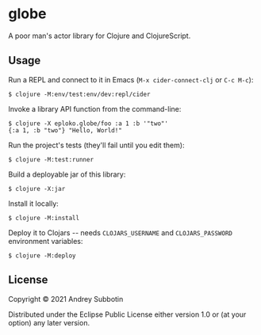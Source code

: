 # globe

A poor man's actor library for Clojure and ClojureScript.

## Usage

Run a REPL and connect to it in Emacs (`M-x cider-connect-clj` or `C-c M-c`):

    $ clojure -M:env/test:env/dev:repl/cider

Invoke a library API function from the command-line:

    $ clojure -X eploko.globe/foo :a 1 :b '"two"'
    {:a 1, :b "two"} "Hello, World!"

Run the project's tests (they'll fail until you edit them):

    $ clojure -M:test:runner

Build a deployable jar of this library:

    $ clojure -X:jar

Install it locally:

    $ clojure -M:install

Deploy it to Clojars -- needs `CLOJARS_USERNAME` and `CLOJARS_PASSWORD` environment variables:

    $ clojure -M:deploy

## License

Copyright © 2021 Andrey Subbotin

Distributed under the Eclipse Public License either version 1.0 or (at
your option) any later version.
